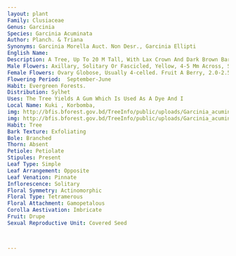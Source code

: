 ```yaml
---
layout: plant
Family: Clusiaceae
Genus: Garcinia
Species: Garcinia Acuminata
Author: Planch. & Triana
Synonyms: Garcinia Morella Auct. Non Desr., Garcinia Ellipti
English Name: 
Description: A Tree, Up To 20 M Tall, With Lax Crown And Dark Brown Bark, Branchlets Terete, Young Ones 4-angled, Compressed, Yellowish-brown. Leaves  Simple, 11-15 Ã— 3.0-6.2 Cm, Lanceolate Or Elliptic-oblong, Acutely Acuminate To Cuspidate At The Apex, Acute At The Base, Repand, Chartaceous, Lateral Veins Slender, 10-20, Slightly Arcuate, Obliquely Parallel, Pedicels C 1 Cm Long, Slender, Channelled Above. 
Male Flowers: Axillary, Solitary Or Fascicled, Yellow, 4-5 Mm Across, Subsessile, Sepals 4, Orbicular, Outer Pair C 1 Mm Long, Inner C 2 Mm Long, Petals 4, 2-3 Mm Long, Orbicular Or Obovate, Yellow, Thick, Imbricate Or Contorted, Stamens C 16, Inserted On Top Of A Short Androphore, Filaments Short, Confluent In A Ring, Anthers Horizontal, Often Bent Down At Ends, Rudimentary Pistil Absent.
Female Flowers: Ovary Globose, Usually 4-celled. Fruit A Berry, 2.0-2.5 Ã— 1.5-2.0 Cm, Globose Or Slightly Elongated, Smooth, Seated On Persistent Sepals And Crowned By The Stigma.
Flowering Period:  September-June
Habit: Evergreen Forests.
Distribution: Sylhet
Uses: The Tree Yields A Gum Which Is Used As A Dye And I
Local Name: Kuki , Korbomba, 
img: http://bfis.bforest.gov.bd/TreeInfo/public/uploads/Garcinia_acuminata.jpg
img: http://bfis.bforest.gov.bd/TreeInfo/public/uploads/Garcinia_acuminata1.jpg
Habit: Tree
Bark Texture: Exfoliating
Bole: Branched
Thorn: Absent
Petiole: Petiolate
Stipules: Present
Leaf Type: Simple
Leaf Arrangement: Opposite
Leaf Venation: Pinnate
Inflorescence: Solitary
Floral Symmetry: Actinomorphic
Floral Type: Tetramerous
Floral Attachment: Gamopetalous
Corolla Aestivation: Imbricate
Fruit: Drupe
Sexual Reproductive Unit: Covered Seed



---
```


